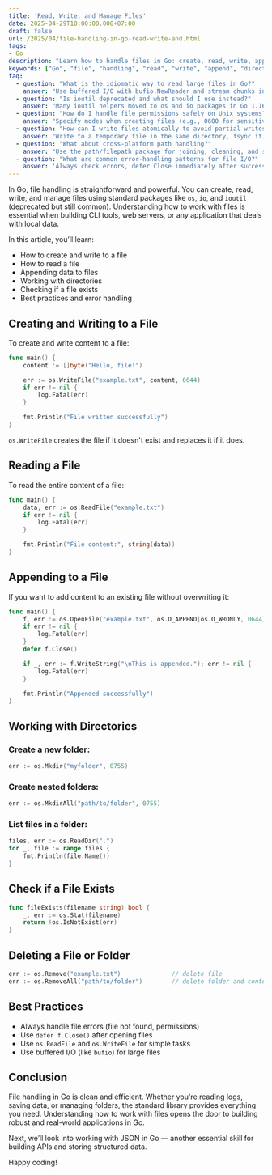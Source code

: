 ```yaml
---
title: 'Read, Write, and Manage Files'
date: 2025-04-29T10:00:00.000+07:00
draft: false
url: /2025/04/file-handling-in-go-read-write-and.html
tags: 
- Go
description: "Learn how to handle files in Go: create, read, write, append, and manage directories."
keywords: ["Go", "file", "handling", "read", "write", "append", "directory", "management"]
faq:
  - question: "What is the idiomatic way to read large files in Go?"
    answer: "Use buffered I/O with bufio.NewReader and stream chunks instead of loading the entire file into memory. For line-by-line processing, use a Scanner with a custom buffer size when needed."
  - question: "Is ioutil deprecated and what should I use instead?"
    answer: "Many ioutil helpers moved to os and io packages in Go 1.16. Prefer os.ReadFile, os.WriteFile, os.Create, and io.ReadAll going forward."
  - question: "How do I handle file permissions safely on Unix systems?"
    answer: "Specify modes when creating files (e.g., 0600 for sensitive data). Be mindful of umask, and use os.Chmod or os.OpenFile with the right flags (O_CREATE, O_TRUNC, O_APPEND) as needed."
  - question: "How can I write files atomically to avoid partial writes?"
    answer: "Write to a temporary file in the same directory, fsync it, then rename to the target filename. On POSIX, rename is atomic within the same filesystem."
  - question: "What about cross-platform path handling?"
    answer: "Use the path/filepath package for joining, cleaning, and splitting paths. Avoid hardcoding separators since Windows and Unix differ."
  - question: "What are common error-handling patterns for file I/O?"
    answer: 'Always check errors, defer Close immediately after successful Open/Create, and wrap errors with context using fmt.Errorf("read config: %w", err) to aid debugging.'
---
```


In Go, file handling is straightforward and powerful. You can create, read, write, and manage files using standard packages like `os`, `io`, and `ioutil` (deprecated but still common). Understanding how to work with files is essential when building CLI tools, web servers, or any application that deals with local data.

In this article, you’ll learn:

*   How to create and write to a file
*   How to read a file
*   Appending data to files
*   Working with directories
*   Checking if a file exists
*   Best practices and error handling

Creating and Writing to a File
------------------------------

To create and write content to a file:

```go
func main() {
    content := []byte("Hello, file!")

    err := os.WriteFile("example.txt", content, 0644)
    if err != nil {
        log.Fatal(err)
    }

    fmt.Println("File written successfully")
} 
```

`os.WriteFile` creates the file if it doesn't exist and replaces it if it does.

Reading a File
--------------

To read the entire content of a file:

```go
func main() {
    data, err := os.ReadFile("example.txt")
    if err != nil {
        log.Fatal(err)
    }

    fmt.Println("File content:", string(data))
} 
```

Appending to a File
-------------------

If you want to add content to an existing file without overwriting it:

```go
func main() {
    f, err := os.OpenFile("example.txt", os.O_APPEND|os.O_WRONLY, 0644)
    if err != nil {
        log.Fatal(err)
    }
    defer f.Close()

    if _, err := f.WriteString("\nThis is appended."); err != nil {
        log.Fatal(err)
    }

    fmt.Println("Appended successfully")
} 
```

Working with Directories
------------------------

### Create a new folder:

```go
err := os.Mkdir("myfolder", 0755)
```

### Create nested folders:

```go
err := os.MkdirAll("path/to/folder", 0755)
```

### List files in a folder:

```go
files, err := os.ReadDir(".")
for _, file := range files {
    fmt.Println(file.Name())
} 
```

Check if a File Exists
----------------------

```go
func fileExists(filename string) bool {
    _, err := os.Stat(filename)
    return !os.IsNotExist(err)
} 
```

Deleting a File or Folder
-------------------------

```go
err := os.Remove("example.txt")              // delete file
err := os.RemoveAll("path/to/folder")        // delete folder and contents 
```

Best Practices
--------------

*   Always handle file errors (file not found, permissions)
*   Use `defer f.Close()` after opening files
*   Use `os.ReadFile` and `os.WriteFile` for simple tasks
*   Use buffered I/O (like `bufio`) for large files

Conclusion
----------

File handling in Go is clean and efficient. Whether you're reading logs, saving data, or managing folders, the standard library provides everything you need. Understanding how to work with files opens the door to building robust and real-world applications in Go.

Next, we’ll look into working with JSON in Go — another essential skill for building APIs and storing structured data.

Happy coding!
